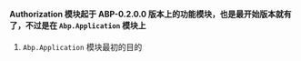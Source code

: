 #### Authorization 模块起于 ABP-0.2.0.0 版本上的功能模块，也是最开始版本就有了，不过是在 `Abp.Application` 模块上

1. `Abp.Application` 模块最初的目的
